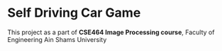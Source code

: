 # Self Driving Car Game

This project as a part of **CSE464 Image Processing course**, Faculty of Engineering Ain Shams University
